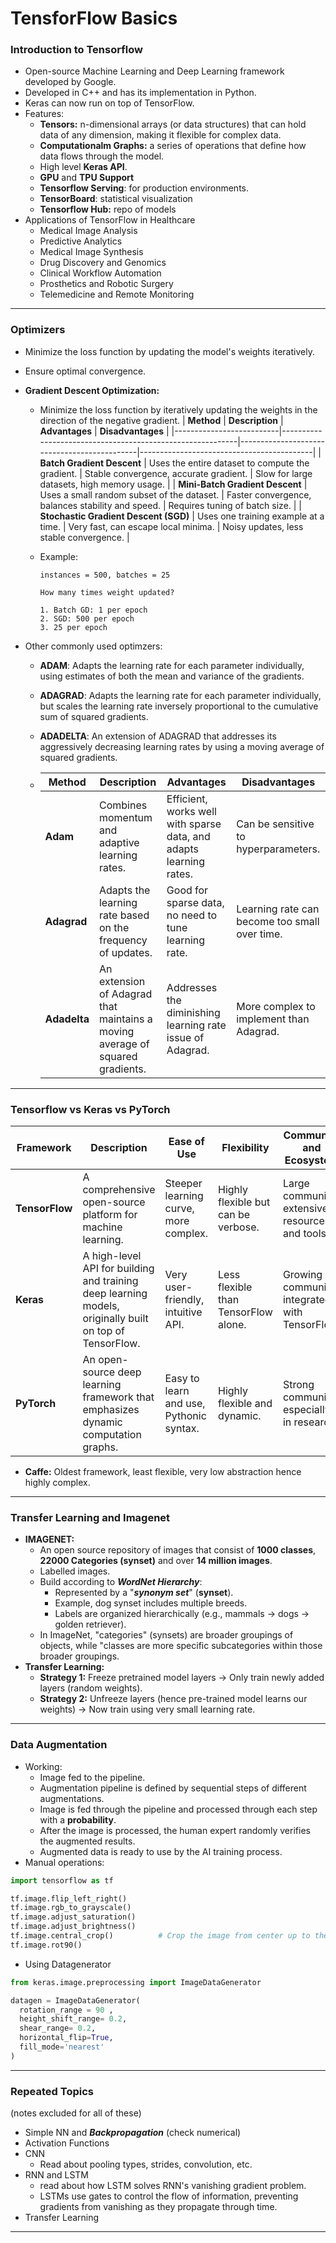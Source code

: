 # TensforFlow Basics

### Introduction to Tensorflow

- Open-source Machine Learning and Deep Learning framework developed by Google.
- Developed in C++ and has its implementation in Python.
- Keras can now run on top of TensorFlow.
- Features:
  - **Tensors:** n-dimensional arrays (or data structures) that can hold data of any dimension, making it flexible for complex data.
  - **Computationalm Graphs:** a series of operations that define how data flows through the model.
  - High level **Keras API**.
  - **GPU** and **TPU Support**
  - **Tensorflow Serving**: for production environments.
  - **TensorBoard**: statistical visualization
  - **Tensorflow Hub:** repo of models
- Applications of TensorFlow in Healthcare
  - Medical Image Analysis
  - Predictive Analytics
  - Medical Image Synthesis
  - Drug Discovery and Genomics
  - Clinical Workflow Automation
  - Prosthetics and Robotic Surgery
  - Telemedicine and Remote Monitoring

<hr>

### Optimizers

- Minimize the loss function by updating the model's weights iteratively.
- Ensure optimal convergence.
- **Gradient Descent Optimization:**

  - Minimize the loss function by iteratively updating the weights in the direction of the negative gradient.
    | **Method** | **Description** | **Advantages** | **Disadvantages** |
    |--------------------------|-----------------------------------------------------------|---------------------------------------------|-------------------------------------------|
    | **Batch Gradient Descent** | Uses the entire dataset to compute the gradient. | Stable convergence, accurate gradient. | Slow for large datasets, high memory usage. |
    | **Mini-Batch Gradient Descent** | Uses a small random subset of the dataset. | Faster convergence, balances stability and speed. | Requires tuning of batch size. |
    | **Stochastic Gradient Descent (SGD)** | Uses one training example at a time. | Very fast, can escape local minima. | Noisy updates, less stable convergence. |
  - Example:

    ```text
    instances = 500, batches = 25

    How many times weight updated?

    1. Batch GD: 1 per epoch
    2. SGD: 500 per epoch
    3. 25 per epoch
    ```

- Other commonly used optimzers:

  - **ADAM**: Adapts the learning rate for each parameter individually, using estimates of both the mean and variance of the gradients.
  - **ADAGRAD**: Adapts the learning rate for each parameter individually, but scales the learning rate inversely proportional to the cumulative sum of squared gradients.
  - **ADADELTA**: An extension of ADAGRAD that addresses its aggressively decreasing learning rates by using a moving average of squared gradients.

  - | **Method**   | **Description**                                                               | **Advantages**                                                     | **Disadvantages**                             |
    | ------------ | ----------------------------------------------------------------------------- | ------------------------------------------------------------------ | --------------------------------------------- |
    | **Adam**     | Combines momentum and adaptive learning rates.                                | Efficient, works well with sparse data, and adapts learning rates. | Can be sensitive to hyperparameters.          |
    | **Adagrad**  | Adapts the learning rate based on the frequency of updates.                   | Good for sparse data, no need to tune learning rate.               | Learning rate can become too small over time. |
    | **Adadelta** | An extension of Adagrad that maintains a moving average of squared gradients. | Addresses the diminishing learning rate issue of Adagrad.          | More complex to implement than Adagrad.       |

<hr>

### Tensorflow vs Keras vs PyTorch

| **Framework**  | **Description**                                                                                         | **Ease of Use**                         | **Flexibility**                      | **Community and Ecosystem**                      |
| -------------- | ------------------------------------------------------------------------------------------------------- | --------------------------------------- | ------------------------------------ | ------------------------------------------------ |
| **TensorFlow** | A comprehensive open-source platform for machine learning.                                              | Steeper learning curve, more complex.   | Highly flexible but can be verbose.  | Large community, extensive resources, and tools. |
| **Keras**      | A high-level API for building and training deep learning models, originally built on top of TensorFlow. | Very user-friendly, intuitive API.      | Less flexible than TensorFlow alone. | Growing community, integrated with TensorFlow.   |
| **PyTorch**    | An open-source deep learning framework that emphasizes dynamic computation graphs.                      | Easy to learn and use, Pythonic syntax. | Highly flexible and dynamic.         | Strong community, especially in research.        |

- **Caffe:** Oldest framework, least flexible, very low abstraction hence highly complex.

<hr>

### Transfer Learning and Imagenet

- **IMAGENET:**
  - An open source repository of images that consist of **1000 classes**, **22000 Categories (synset)** and over **14 million images**.
  - Labelled images.
  - Build according to **_WordNet Hierarchy_**:
    - Represented by a "**_synonym set_**" (**synset**).
    - Example, dog synset includes multiple breeds.
    - Labels are organized hierarchically (e.g., mammals → dogs → golden retriever).
  - In ImageNet, "categories" (synsets) are broader groupings of objects, while "classes are more specific subcategories within those broader groupings.
- **Transfer Learning:**
  - **Strategy 1:** Freeze pretrained model layers -> Only train newly added layers (random weights).
  - **Strategy 2:** Unfreeze layers (hence pre-trained model learns our weights) -> Now train using very small learning rate.

<hr>

### Data Augmentation

- Working:
  - Image fed to the pipeline.
  - Augmentation pipeline is defined by sequential steps of different augmentations.
  - Image is fed through the pipeline and processed through each step with a **probability**.
  - After the image is processed, the human expert randomly verifies the augmented results.
  - Augmented data is ready to use by the AI training process.
- Manual operations:

```python
import tensorflow as tf

tf.image.flip_left_right()
tf.image.rgb_to_grayscale()
tf.image.adjust_saturation()
tf.image.adjust_brightness()
tf.image.central_crop()          # Crop the image from center up to the image part you desire
tf.image.rot90()
```

- Using Datagenerator

```python
from keras.image.preprocessing import ImageDataGenerator

datagen = ImageDataGenerator(
  rotation_range = 90 ,
  height_shift_range= 0.2,
  shear_range= 0.2,
  horizontal_flip=True,
  fill_mode='nearest'
)
```

<hr>

### Repeated Topics

(notes excluded for all of these)

- Simple NN and **_Backpropagation_** (check numerical)
- Activation Functions
- CNN
  - Read about pooling types, strides, convolution, etc.
- RNN and LSTM
  - read about how LSTM solves RNN's vanishing gradient problem.
  - LSTMs use gates to control the flow of information, preventing gradients from vanishing as they propagate through time.
- Transfer Learning

<hr>
